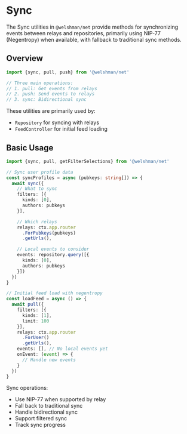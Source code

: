 # Sync

The Sync utilities in `@welshman/net` provide methods for synchronizing events between relays and repositories, primarily using NIP-77 (Negentropy) when available, with fallback to traditional sync methods.

## Overview

```typescript
import {sync, pull, push} from '@welshman/net'

// Three main operations:
// 1. pull: Get events from relays
// 2. push: Send events to relays
// 3. sync: Bidirectional sync
```

These utilities are primarily used by:
- `Repository` for syncing with relays
- `FeedController` for initial feed loading

## Basic Usage

```typescript
import {sync, pull, getFilterSelections} from '@welshman/net'

// Sync user profile data
const syncProfiles = async (pubkeys: string[]) => {
  await sync({
    // What to sync
    filters: [{
      kinds: [0],
      authors: pubkeys
    }],

    // Which relays
    relays: ctx.app.router
      .ForPubkeys(pubkeys)
      .getUrls(),

    // Local events to consider
    events: repository.query([{
      kinds: [0],
      authors: pubkeys
    }])
  })
}

// Initial feed load with negentropy
const loadFeed = async () => {
  await pull({
    filters: [{
      kinds: [1],
      limit: 100
    }],
    relays: ctx.app.router
      .ForUser()
      .getUrls(),
    events: [], // No local events yet
    onEvent: (event) => {
      // Handle new events
    }
  })
}
```

Sync operations:
- Use NIP-77 when supported by relay
- Fall back to traditional sync
- Handle bidirectional sync
- Support filtered sync
- Track sync progress
